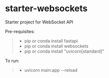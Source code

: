 # starter-websockets
Starter project for WebSocket API

Pre-requisites:
> - pip or conda install fastapi
> - pip or conda install websockets
> - pip or conda install "uvicorn[standard]"


To run:
> - uvicorn main:app --reload
